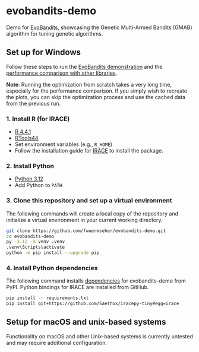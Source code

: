 # evobandits-demo

Demo for [EvoBandits](https://github.com/EvoBandits/EvoBandits), showcasing the Genetic Multi-Armed Bandits (GMAB) algorithm for tuning genetic algorithms.

## Set up for Windows

Follow these steps to run the [EvoBandits demonstration](_demo.ipynb) and the [performance comparison with other libraries](_tool_comparison.ipynb).

**Note**: Running the optimization from scratch takes a very long time, especially for the performance comparison. If you simply wish to recreate the plots, you can skip the optimization process and use the cached data from the previous run.

### 1. Install R (for IRACE)

- [R 4.4.1](https://cran.r-project.org/bin/windows/base/old/4.4.1/)
- [RTools44](https://cran.r-project.org/bin/windows/Rtools/rtools44/rtools.html)
- Set environment variables (e.g., `R_HOME`)
- Follow the installation guide for [IRACE](https://github.com/MLopez-Ibanez/irace) to install the package.

### 2. Install Python

- [Python 3.12](https://www.python.org/downloads/release/python-3120/)
- Add Python to `PATH`

### 3. Clone this repository and set up a virtual environment

The following commands will create a local copy of the repository and initialize a virtual environment in your current working directory.

```sh
git clone https://github.com/fwuermseher/evobandits-demo.git
cd evobandits-demo
py -3.12 -m venv .venv
.venv\Scripts\activate
python -m pip install --upgrade pip
```

### 4. Install Python dependencies

The following command installs [dependencies](requirements.txt) for evobandits-demo from PyPI. Python bindings for IRACE are installed from GitHub.

```sh
pip install -r requirements.txt
pip install git+https://github.com/Saethox/iracepy-tiny#egg=irace
```

## Setup for macOS and unix-based systems

Functionality on macOS and other Unix-based systems is currently untested and may require additional configuration.
